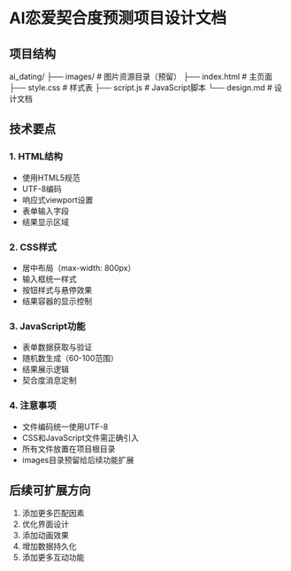 # AI恋爱契合度预测项目设计文档

## 项目结构
ai_dating/
├── images/          # 图片资源目录（预留）
├── index.html       # 主页面
├── style.css        # 样式表
├── script.js        # JavaScript脚本
└── design.md        # 设计文档

## 技术要点

### 1. HTML结构
- 使用HTML5规范
- UTF-8编码
- 响应式viewport设置
- 表单输入字段
- 结果显示区域

### 2. CSS样式
- 居中布局（max-width: 800px）
- 输入框统一样式
- 按钮样式与悬停效果
- 结果容器的显示控制

### 3. JavaScript功能
- 表单数据获取与验证
- 随机数生成（60-100范围）
- 结果展示逻辑
- 契合度消息定制

### 4. 注意事项
- 文件编码统一使用UTF-8
- CSS和JavaScript文件需正确引入
- 所有文件放置在项目根目录
- images目录预留给后续功能扩展

## 后续可扩展方向
1. 添加更多匹配因素
2. 优化界面设计
3. 添加动画效果
4. 增加数据持久化
5. 添加更多互动功能